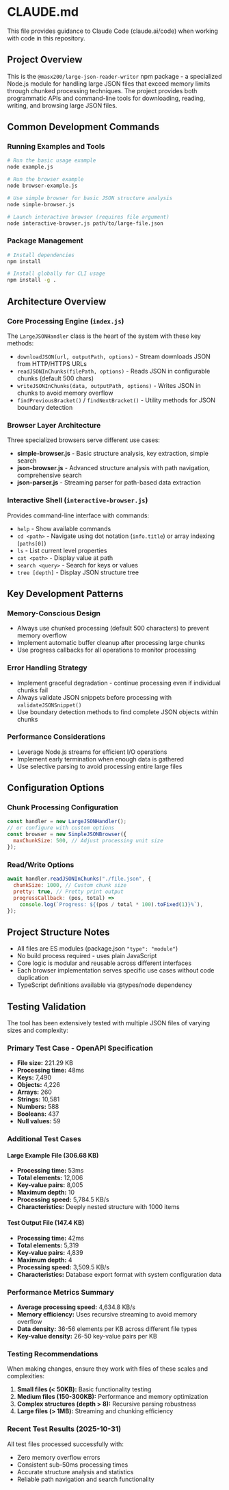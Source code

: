 # CLAUDE.md

This file provides guidance to Claude Code (claude.ai/code) when working with
code in this repository.

## Project Overview

This is the `@masx200/large-json-reader-writor` npm package - a specialized
Node.js module for handling large JSON files that exceed memory limits through
chunked processing techniques. The project provides both programmatic APIs and
command-line tools for downloading, reading, writing, and browsing large JSON
files.

## Common Development Commands

### Running Examples and Tools

```bash
# Run the basic usage example
node example.js

# Run the browser example
node browser-example.js

# Use simple browser for basic JSON structure analysis
node simple-browser.js

# Launch interactive browser (requires file argument)
node interactive-browser.js path/to/large-file.json
```

### Package Management

```bash
# Install dependencies
npm install

# Install globally for CLI usage
npm install -g .
```

## Architecture Overview

### Core Processing Engine (`index.js`)

The `LargeJSONHandler` class is the heart of the system with these key methods:

- `downloadJSON(url, outputPath, options)` - Stream downloads JSON from
  HTTP/HTTPS URLs
- `readJSONInChunks(filePath, options)` - Reads JSON in configurable chunks
  (default 500 chars)
- `writeJSONInChunks(data, outputPath, options)` - Writes JSON in chunks to
  avoid memory overflow
- `findPreviousBracket()` / `findNextBracket()` - Utility methods for JSON
  boundary detection

### Browser Layer Architecture

Three specialized browsers serve different use cases:

- **simple-browser.js** - Basic structure analysis, key extraction, simple
  search
- **json-browser.js** - Advanced structure analysis with path navigation,
  comprehensive search
- **json-parser.js** - Streaming parser for path-based data extraction

### Interactive Shell (`interactive-browser.js`)

Provides command-line interface with commands:

- `help` - Show available commands
- `cd <path>` - Navigate using dot notation (`info.title`) or array indexing
  (`paths[0]`)
- `ls` - List current level properties
- `cat <path>` - Display value at path
- `search <query>` - Search for keys or values
- `tree [depth]` - Display JSON structure tree

## Key Development Patterns

### Memory-Conscious Design

- Always use chunked processing (default 500 characters) to prevent memory
  overflow
- Implement automatic buffer cleanup after processing large chunks
- Use progress callbacks for all operations to monitor processing

### Error Handling Strategy

- Implement graceful degradation - continue processing even if individual chunks
  fail
- Always validate JSON snippets before processing with `validateJSONSnippet()`
- Use boundary detection methods to find complete JSON objects within chunks

### Performance Considerations

- Leverage Node.js streams for efficient I/O operations
- Implement early termination when enough data is gathered
- Use selective parsing to avoid processing entire large files

## Configuration Options

### Chunk Processing Configuration

```javascript
const handler = new LargeJSONHandler();
// or configure with custom options
const browser = new SimpleJSONBrowser({
  maxChunkSize: 500, // Adjust processing unit size
});
```

### Read/Write Options

```javascript
await handler.readJSONInChunks("./file.json", {
  chunkSize: 1000, // Custom chunk size
  pretty: true, // Pretty print output
  progressCallback: (pos, total) =>
    console.log(`Progress: ${(pos / total * 100).toFixed(1)}%`),
});
```

## Project Structure Notes

- All files are ES modules (package.json `"type": "module"`)
- No build process required - uses plain JavaScript
- Core logic is modular and reusable across different interfaces
- Each browser implementation serves specific use cases without code duplication
- TypeScript definitions available via @types/node dependency

## Testing Validation

The tool has been extensively tested with multiple JSON files of varying sizes
and complexity:

### Primary Test Case - OpenAPI Specification

- **File size:** 221.29 KB
- **Processing time:** 48ms
- **Keys:** 7,490
- **Objects:** 4,226
- **Arrays:** 260
- **Strings:** 10,581
- **Numbers:** 588
- **Booleans:** 437
- **Null values:** 59

### Additional Test Cases

#### Large Example File (306.68 KB)

- **Processing time:** 53ms
- **Total elements:** 12,006
- **Key-value pairs:** 8,005
- **Maximum depth:** 10
- **Processing speed:** 5,784.5 KB/s
- **Characteristics:** Deeply nested structure with 1000 items

#### Test Output File (147.4 KB)

- **Processing time:** 42ms
- **Total elements:** 5,319
- **Key-value pairs:** 4,839
- **Maximum depth:** 4
- **Processing speed:** 3,509.5 KB/s
- **Characteristics:** Database export format with system configuration data

### Performance Metrics Summary

- **Average processing speed:** 4,634.8 KB/s
- **Memory efficiency:** Uses recursive streaming to avoid memory overflow
- **Data density:** 36-56 elements per KB across different file types
- **Key-value density:** 26-50 key-value pairs per KB

### Testing Recommendations

When making changes, ensure they work with files of these scales and
complexities:

1. **Small files (< 50KB):** Basic functionality testing
2. **Medium files (150-300KB):** Performance and memory optimization
3. **Complex structures (depth > 8):** Recursive parsing robustness
4. **Large files (> 1MB):** Streaming and chunking efficiency

### Recent Test Results (2025-10-31)

All test files processed successfully with:

- Zero memory overflow errors
- Consistent sub-50ms processing times
- Accurate structure analysis and statistics
- Reliable path navigation and search functionality
